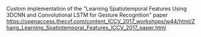 Custom implementation of the
"Learning Spatiotemporal Features Using 3DCNN and Convolutional LSTM for Gesture Recognition"
paper
https://openaccess.thecvf.com/content_ICCV_2017_workshops/w44/html/Zhang_Learning_Spatiotemporal_Features_ICCV_2017_paper.html
 
